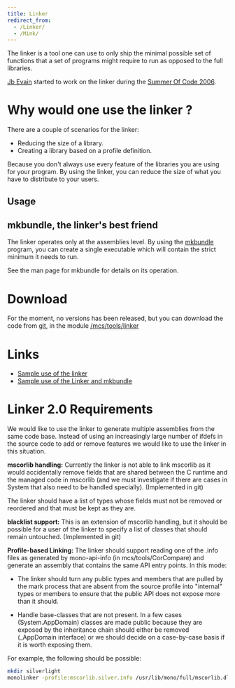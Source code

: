 ```yaml
---
title: Linker
redirect_from:
  - /Linker/
  - /Mink/
---
```


The linker is a tool one can use to only ship the minimal possible set of functions that a set of programs might require to run as opposed to the full libraries.

[Jb Evain](http://evain.net/blog/) started to work on the linker during the [Summer Of Code 2006](/archived/summer2006 "Summer2006").

Why would one use the linker ?
==============================

There are a couple of scenarios for the linker:

-   Reducing the size of a library.
-   Creating a library based on a profile definition.

Because you don't always use every feature of the libraries you are using for your program. By using the linker, you can reduce the size of what you have to distribute to your users.

Usage
-----

mkbundle, the linker's best friend
----------------------------------

The linker operates only at the assemblies level. By using the [mkbundle](/docs/tools+libraries/tools/#project-conversion--deployment) program, you can create a single executable which will contain the strict minimum it needs to run.

See the man page for mkbundle for details on its operation.

Download
========

For the moment, no versions has been released, but you can download the code from [git](/community/contributing/source-code-repository/), in the module [/mcs/tools/linker](https://github.com/mono/mono/tree/master/mcs/tools/linker)

Links
=====

-   [Sample use of the linker](http://evain.net/blog/articles/2006/08/21/link-to-link)
-   [Sample use of the Linker and mkbundle](http://evain.net/blog/articles/2006/08/22/linking-all-the-way-down)

Linker 2.0 Requirements
=======================

We would like to use the linker to generate multiple assemblies from the same code base. Instead of using an increasingly large number of ifdefs in the source code to add or remove features we would like to use the linker in this situation.

**mscorlib handling:** Currently the linker is not able to link mscorlib as it would accidentally remove fields that are shared between the C runtime and the managed code in mscorlib (and we must investigate if there are cases in System that also need to be handled specially). (Implemented in git)

The linker should have a list of types whose fields must not be removed or reordered and that must be kept as they are.

**blacklist support:** This is an extension of mscorlib handling, but it should be possible for a user of the linker to specify a list of classes that should remain untouched. (Implemented in git)

**Profile-based Linking:** The linker should support reading one of the .info files as generated by mono-api-info (in mcs/tools/CorCompare) and generate an assembly that contains the same API entry points. In this mode:

-   The linker should turn any public types and members that are pulled by the mark process that are absent from the source profile into "internal" types or members to ensure that the public API does not expose more than it should.

-   Handle base-classes that are not present. In a few cases (System.AppDomain) classes are made public because they are exposed by the inheritance chain should either be removed (_AppDomain interface) or we should decide on a case-by-case basis if it is worth exposing them.

For example, the following should be possible:

``` bash
mkdir silverlight
monolinker -profile:mscorlib.silver.info /usr/lib/mono/full/mscorlib.dll -out:silverlight/mscorlib.dll
```

